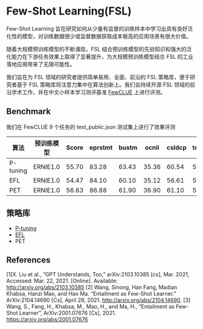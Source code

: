 # Few-Shot Learning(FSL)
Few-Shot Learning 旨在研究如何从少量有监督的训练样本中学习出具有良好泛化性的模型，对训练数据很少或监督数据获取成本极高的应用场景有很大价值。

随着大规模预训练模型的不断涌现，FSL 结合预训练模型的先验知识和强大的泛化能力在下游任务效果上取得了显著提升，为大规模预训练模型结合 FSL 的工业落地应用带来了无限可能性。

我们旨在为 FSL 领域的研究者提供简单易用、全面、前沿的 FSL 策略库，便于研究者基于 FSL 策略库将注意力集中在算法创新上。我们会持续开源 FSL 领域的前沿学术工作，并在中文小样本学习测评基准 [FewCLUE](https://github.com/CLUEbenchmark/FewCLUE) 上进行评测。

## Benchmark
我们在 FewCLUE 9 个任务的 test_public.json 测试集上进行了效果评测

| 算法 | 预训练模型  | Score  | eprstmt  | bustm  | ocnli  | csldcp  | tnews  |  cluewsc | iflytek | csl | chid |
| ------------ | ------------ | ------------ | ------------ | ------------ | ------------ | ------------ | ------------ | ------------ |------------ | ------------ | ---------- |
| P-tuning  | ERNIE1.0  | 55.70 | 83.28  | 63.43  | 35.36  | 60.54  | 50.02  | 54.51  | 50.14 | 54.93 | 41.16 |
| EFL       | ERNIE1.0  | 54.47 | 84.10  | 60.10  | 35.12  | 56.61  | 56.57  | 53.59  | 46.37 | 61.21 | 36.56 |
| PET       | ERNIE1.0  | 56.63 | 86.88  | 61.90  | 36.90  | 61.10  | 56.51  | 55.02  | 50.31 | 59.72 | 41.35 |
## 策略库
- [P-tuning](./p-tuning)
- [EFL](./efl)
- PET

## References
[1]X. Liu et al., “GPT Understands, Too,” arXiv:2103.10385 [cs], Mar. 2021, Accessed: Mar. 22, 2021. [Online]. Available: http://arxiv.org/abs/2103.10385
[2] Wang, Sinong, Han Fang, Madian Khabsa, Hanzi Mao, and Hao Ma. “Entailment as Few-Shot Learner.” ArXiv:2104.14690 [Cs], April 29, 2021. http://arxiv.org/abs/2104.14690.
[3] Wang, S., Fang, H., Khabsa, M., Mao, H., and Ma, H., “Entailment as Few-Shot Learner”, ArXiv:2001.07676 [Cs], 2021. https://arxiv.org/abs/2001.07676
